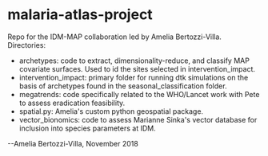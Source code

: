 # malaria-atlas-project

Repo for the IDM-MAP collaboration led by Amelia Bertozzi-Villa. Directories:

* archetypes: code to extract, dimensionality-reduce, and classify MAP covariate surfaces. Used to id the sites selected in intervention_impact.
* intervention_impact: primary folder for running dtk simulations on the basis of archetypes found in the seasonal_classification folder.
* megatrends: code specifically related to the WHO/Lancet work with Pete to assess eradication feasibility.
* spatial.py: Amelia's custom python geospatial package. 
* vector_bionomics: code to assess Marianne Sinka's vector database for inclusion into species parameters at IDM. 

--Amelia Bertozzi-Villa, November 2018